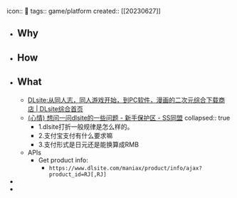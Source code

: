 icon:: 🏢
tags:: game/platform
created:: [[20230627]]
- ## Why
- ## How
- ## What
  - [DLsite:从同人志，同人游戏开始，到PC软件，漫画的二次元综合下载商店 | DLsite综合首页](https://www.dlsite.com/index.html)
  - [(心情) 想问一问dlsite的一些问题 - 新手保护区 - SS同盟](https://sstm.moe/topic/282144-%E6%83%B3%E9%97%AE%E4%B8%80%E9%97%AEdlsite%E7%9A%84%E4%B8%80%E4%BA%9B%E9%97%AE%E9%A2%98/)
    collapsed:: true
    - 1.dlsite打折一般规律是怎么样的。
    - 2.支付宝支付有什么要求嘛
    - 3.支付形式是日元还是能换算成RMB
  - APIs
    - Get product info:
      - `https://www.dlsite.com/maniax/product/info/ajax?product_id=RJ[,RJ]`
-
-